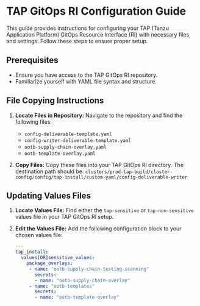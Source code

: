 # TAP GitOps RI Configuration Guide

This guide provides instructions for configuring your TAP (Tanzu Application Platform) GitOps Resource Interface (RI) with necessary files and settings. Follow these steps to ensure proper setup.

## Prerequisites
- Ensure you have access to the TAP GitOps RI repository.
- Familiarize yourself with YAML file syntax and structure.

## File Copying Instructions

1. **Locate Files in Repository:** Navigate to the repository and find the following files:
   - `config-deliverable-template.yaml`
   - `config-writer-deliverable-template.yaml`
   - `ootb-supply-chain-overlay.yaml`
   - `ootb-template-overlay.yaml`

2. **Copy Files:** Copy these files into your TAP GitOps RI directory. The destination path should be: 
   `clusters/prod-tap-build/cluster-config/config/tap-install/custom-yaml/config-deliverable-writer`

## Updating Values Files

1. **Locate Values File:** Find either the `tap-sensitive` or `tap-non-sensitive` values file in your TAP GitOps RI setup.

2. **Edit the Values File:** Add the following configuration block to your chosen values file:
   ```yaml
   ---
   tap_install:
     values[OR]sensitive_values:
       package_overlays:
        - name: "ootb-supply-chain-testing-scanning"
          secrets: 
          - name: "ootb-supply-chain-overlay"
        - name: "ootb-templates"
          secrets: 
          - name: "ootb-template-overlay"
